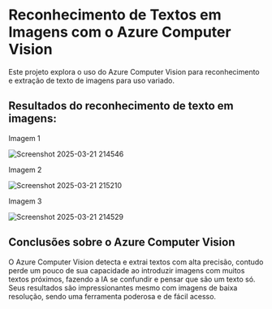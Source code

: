 # Reconhecimento de Textos em Imagens com o Azure Computer Vision

Este projeto explora o uso do Azure Computer Vision para reconhecimento e extração de texto de imagens para uso variado.

## Resultados do reconhecimento de texto em imagens:

Imagem 1

![Screenshot 2025-03-21 214546](https://github.com/user-attachments/assets/ff0148a1-a272-419d-8834-bf78fa4310b1)


Imagem 2

![Screenshot 2025-03-21 215210](https://github.com/user-attachments/assets/e450d743-c9be-4f08-945b-ae18053802fe)

Imagem 3

![Screenshot 2025-03-21 214529](https://github.com/user-attachments/assets/a9a3014e-308a-4c22-b40a-715d933fda54)


## Conclusões sobre o Azure Computer Vision
O Azure Computer Vision detecta e extrai textos com alta precisão, contudo perde um pouco de sua capacidade ao introduzir imagens com muitos textos próximos, fazendo a IA se confundir e pensar que são um texto só. Seus resultados são impressionantes mesmo com imagens de baixa resolução, sendo uma ferramenta poderosa e de fácil acesso.
